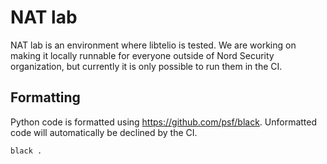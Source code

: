 # NAT lab

NAT lab is an environment where libtelio is tested.
We are working on making it locally runnable for everyone outside of
Nord Security organization, but currently it is only possible to run
them in the CI.

## Formatting

Python code is formatted using https://github.com/psf/black.
Unformatted code will automatically be declined by the CI.
```
black .
```
